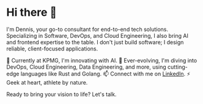 # Hi there 👋

I'm Dennis, your go-to consultant for end-to-end tech solutions. Specializing in Software, DevOps, and Cloud Engineering, I also bring AI and frontend expertise to the table. I don't just build software; I design reliable, client-focused applications.

🔭 Currently at KPMG, I'm innovating with AI.
🌱 Ever-evolving, I'm diving into DevOps, Cloud Engineering, Data Engineering, and more, using cutting-edge languages like Rust and Golang.
📫 Connect with me on [LinkedIn](https://www.linkedin.com/in/dennis-jensen-159b5012a).
⚡ Geek at heart, athlete by nature.

Ready to bring your vision to life? Let's talk.
